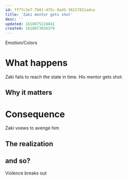 ```yaml
---
id: ff7fc2e7-7b81-475c-8a45-36217821adce
title: 'Zaki mentor gets shot'
desc: ''
updated: 1618075224841
created: 1618073026379
---
```

Emotion/Colors
>

# What happens
Zaki fails to reach the state in time. His mentor gets shot.

##  Why it matters


# Consequence
Zaki voews to avenge him

## The realization

## and so?
Violence breaks out